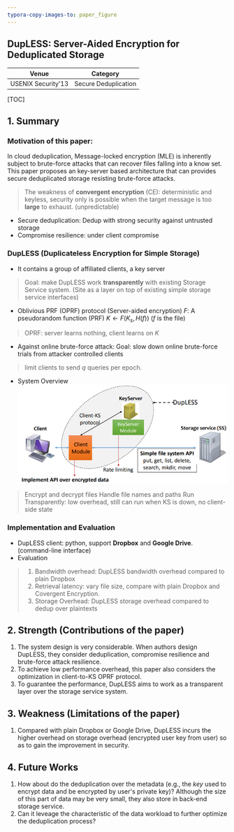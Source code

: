 ```yaml
---
typora-copy-images-to: paper_figure
---
```

DupLESS: Server-Aided Encryption for Deduplicated Storage
------------------------------------------
|       Venue        |       Category       |
| :----------------: | :------------------: |
| USENIX Security'13 | Secure Deduplication |
[TOC]

## 1. Summary
### Motivation of this paper: 
In cloud deduplication, Message-locked encryption (MLE) is inherently subject to brute-force attacks that can recover files falling into a know set. This paper proposes an key-server based architecture that can provides secure deduplicated storage resisting brute-force attacks.
> The weakness of **convergent encryption** (CE): deterministic and keyless, security only is possible when the target message is too **large** to exhaust. (unpredictable)

- Secure deduplication: Dedup with strong security against untrusted storage 
- Compromise resilience: under client compromise

### DupLESS (Duplicateless Encryption for Simple Storage)
- It contains a group of affiliated clients, a key server
> Goal: make DupLESS work **transparently** with existing Storage Service system. (Site as a layer on top of existing simple storage service interfaces) 

- Oblivious PRF (OPRF) protocol (Server-aided encryption)
$F$: A pseudorandom function (PRF)
$K \leftarrow F(K_s, H(f))$ ($f$ is the file)
> OPRF: server learns nothing, client learns on $K$

- Against online brute-force attack:
Goal: slow down online brute-force trials from attacker controlled clients
> limit clients to send $q$ queries per epoch. 

- System Overview
![1551708732566](paper_figure/1551708732566.png)
> Encrypt and decrypt files
> Handle file names and paths
> Run Transparently: low overhead, still can run when KS is down, no client-side state

### Implementation and Evaluation
- DupLESS client: python, support **Dropbox** and **Google Drive**. (command-line interface)
- Evaluation
> 1. Bandwidth overhead: DupLESS bandwidth overhead compared to plain Dropbox
> 2. Retrieval latency: vary file size, compare with plain Dropbox and Covergent Encryption.
> 3. Storage Overhead: DupLESS storage overhead compared to dedup over plaintexts

## 2. Strength (Contributions of the paper)
1. The system design is very considerable. When authors design DupLESS, they consider deduplication, compromise resilience and brute-force attack resilience.
2. To achieve low performance overhead, this paper also considers the optimization in client-to-KS OPRF protocol.
3. To guarantee the performance, DupLESS aims to work as a transparent layer over the storage service system.
## 3. Weakness (Limitations of the paper)
1. Compared with plain Dropbox or Google Drive, DupLESS incurs the higher overhead on storage overhead (encrypted user key from user) so as to gain the improvement in security.
## 4. Future Works
1. How about do the deduplication over the metadata (e.g., the *key* used to encrypt data and be encrypted by user's private key)? Although the size of this part of data may be very small, they also store in back-end storage service.
2. Can it  leveage the characteristic of the data workload to further optimize the deduplication process?
